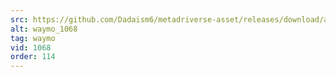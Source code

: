 ```yaml
---
src: https://github.com/Dadaism6/metadriverse-asset/releases/download/assetsv1.0.3/waymo_1068.mp4
alt: waymo_1068
tag: waymo
vid: 1068
order: 114
---
```

